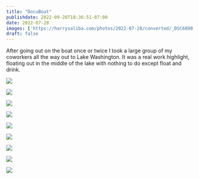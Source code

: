 ```yaml
---
title: "DocuBoat"
publishdate: 2022-09-20T18:36:51-07:00
date: 2022-07-28
images: ['https://harrysaliba.com/photos/2022-07-28/converted/_DSC6890.jpg']
draft: false
---
```


After going out on the boat once or twice I took a large group of my coworkers all the way out to Lake Washington.  It was a real work highlight, floating out in the middle of the lake with nothing to do except float and drink.

![](https://harrysaliba.com/photos/2022-07-28/converted/_DSC6844.jpg)

![](https://harrysaliba.com/photos/2022-07-28/converted/_DSC6847.jpg)

![](https://harrysaliba.com/photos/2022-07-28/converted/_DSC6875.jpg)

![](https://harrysaliba.com/photos/2022-07-28/converted/_DSC6890.jpg)

![](https://harrysaliba.com/photos/2022-07-28/converted/_DSC6940.jpg)

![](https://harrysaliba.com/photos/2022-07-28/converted/_DSC6945.jpg)

![](https://harrysaliba.com/photos/2022-07-28/converted/_DSC6949.jpg)

![](https://harrysaliba.com/photos/2022-07-28/converted/_DSC6951.jpg)

![](https://harrysaliba.com/photos/2022-07-28/converted/_DSC6960.jpg)